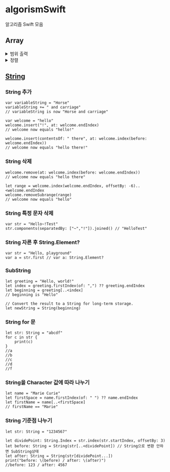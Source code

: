 # algorismSwift
알고리즘 Swift 모음

## Array

<details><summary>범위 출력</summary>

~~~
let a = Array<Int>(1...10)
let b: : ArraySlice<Int> = a[3..<6] // [4, 5, 6]
~~~

</details>

<details><summary>정렬</summary>

~~~
var arr: [Int] = [1, 5, 2, 6, 3, 7, 4]
arr.sorted()
//[1, 2, 3, 4, 5, 6, 7]
~~~

</details>

## [String](https://developer.apple.com/documentation/swift/string)

### String 추가

~~~
var variableString = "Horse"
variableString += " and carriage"
// variableString is now "Horse and carriage"

var welcome = "hello"
welcome.insert("!", at: welcome.endIndex)
// welcome now equals "hello!"

welcome.insert(contentsOf: " there", at: welcome.index(before: welcome.endIndex))
// welcome now equals "hello there!"
~~~

### String 삭제
~~~
welcome.remove(at: welcome.index(before: welcome.endIndex))
// welcome now equals "hello there"

let range = welcome.index(welcome.endIndex, offsetBy: -6)..<welcome.endIndex
welcome.removeSubrange(range)
// welcome now equals "hello"
~~~

### String 특정 문자 삭제
~~~
var str = "Hello~!Test"
str.components(separatedBy: ["~","!"]).joined() // "HelloTest"
~~~

### String 자른 후 String.Element?
~~~
var str = "Hello, playground"
var a = str.first // var a: String.Element?
~~~

### SubString
~~~
let greeting = "Hello, world!"
let index = greeting.firstIndex(of: ",") ?? greeting.endIndex
let beginning = greeting[..<index]
// beginning is "Hello"

// Convert the result to a String for long-term storage.
let newString = String(beginning)
~~~

### String for 문
~~~
let str: String = "abcdf"
for c in str {
    print(c)
}
//a
//b
//c
//d
//f
~~~

### String을 Character 값에 따라 나누기

~~~
let name = "Marie Curie"
let firstSpace = name.firstIndex(of: " ") ?? name.endIndex
let firstName = name[..<firstSpace]
// firstName == "Marie"
~~~

### String 기준점 나누기

~~~
let str: String = "1234567"

let dividePoint: String.Index = str.index(str.startIndex, offsetBy: 3)
let before: String = String(str[..<dividePoint]) // String으로 변환 안하면 SubString상태
let after: String = String(str[dividePoint...])
print("before: \(before) / after: \(after)")
//before: 123 / after: 4567
~~~

